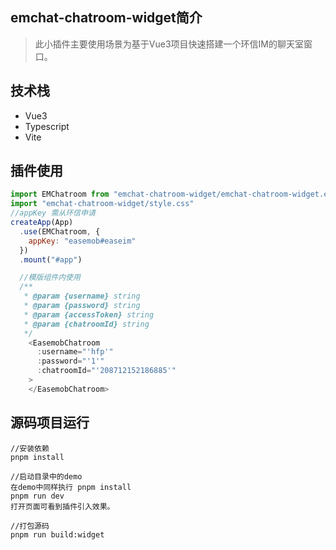 ## emchat-chatroom-widget简介

> 此小插件主要使用场景为基于Vue3项目快速搭建一个环信IM的聊天室窗口。

## 技术栈

- Vue3
- Typescript
- Vite

## 插件使用

```js
import EMChatroom from "emchat-chatroom-widget/emchat-chatroom-widget.esm.js"
import "emchat-chatroom-widget/style.css"
//appKey 需从环信申请
createApp(App)
  .use(EMChatroom, {
    appKey: "easemob#easeim"
  })
  .mount("#app")

  //模版组件内使用
  /**
   * @param {username} string
   * @param {password} string
   * @param {accessToken} string
   * @param {chatroomId} string
   */
    <EasemobChatroom
      :username="'hfp'"
      :password="'1'"
      :chatroomId="'208712152186885'"
    >
    </EasemobChatroom>
```

## 源码项目运行

```
//安装依赖
pnpm install

//启动目录中的demo
在demo中同样执行 pnpm install
pnpm run dev
打开页面可看到插件引入效果。

//打包源码
pnpm run build:widget
```
